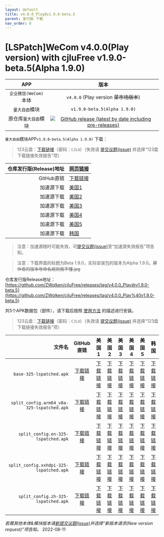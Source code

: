 ```yaml
---
layout: default
title: v4.0.0_Play@v1.9.0-beta.5
parent: 发行版 下载
nav_order: 6
---
```


# [LSPatch]WeCom v4.0.0(Play version) with cjluFree v1.9.0-beta.5(Alpha 1.9.0)

| APP | 版本 |
| :---: | :---: |
| `企业微信(WeCom)`本体 | `v4.0.0` (Play version ~~菜市场版本~~) |
| `量大自由`模块 | `v1.9.0-beta.5(Alpha 1.9.0)` |
| 原仓库`量大自由`模块 | [![GitHub release (latest by date including pre-releases)](https://img.shields.io/github/v/release/zxy19/cjluFree?include_prereleases&label=%E6%9C%80%E6%96%B0%E7%89%88%E6%9C%AC&style=flat-square)](https://github.com/zxy19/cjluFree/releases) |

`量大自由`模块APP`v1.9.0-beta.5(Alpha 1.9.0)` 下载：

>  123云盘：[下载链接](https://www.123pan.com/s/bir8Vv-E0UK3)（密码：`CJLU`）（失效请 [提交议题(issue)](https://github.com/ZWolken/cjluFree/issues/new/choose) 并选择“123盘下载链接失效报告”项）

| 仓库发行版(Release)地址 | [网页链接](https://github.com/zxy19/cjluFree/releases/tag/v1.9.0-beta5) |
| ---: | :--- |
| GitHub直链 | [下载链接](https://github.com/zxy19/cjluFree/releases/download/v1.9.0-beta5/A190.apk) |
| 加速源下载 | [美国1](https://gh.gh2233.ml/https://github.com/zxy19/cjluFree/releases/download/v1.9.0-beta5/A190.apk) |
| 加速源下载 | [美国2](https://gh2.yanqishui.work/https://github.com/zxy19/cjluFree/releases/download/v1.9.0-beta5/A190.apk) |
| 加速源下载 | [美国3](https://ghdl.z-o.top/https://github.com/zxy19/cjluFree/releases/download/v1.9.0-beta5/A190.apk) |
| 加速源下载 | [美国4](https://gh.ddlc.top/https://github.com/zxy19/cjluFree/releases/download/v1.9.0-beta5/A190.apk) |
| 加速源下载 | [美国5](https://gh-proxy-misakano7545.koyeb.app/https://github.com/zxy19/cjluFree/releases/download/v1.9.0-beta5/A190.apk) |
| 加速源下载 | [韩国](https://ghproxy.com/https://github.com/zxy19/cjluFree/releases/download/v1.9.0-beta5/A190.apk) |

> 注意：加速源随时可能失效，可[提交议题(issue)](https://github.com/ZWolken/cjluFree/issues/new/choose)至“加速源失效报告”项告知。

> 注意：下载界面的标题为Beta 1.9.0，实际安装包的版本为Alpha 1.9.0。~~原作者的版本号命名规则我不懂.jpg~~

仓库发行版Release地址：[https://github.com/ZWolken/cjluFree/releases/tag/v4.0.0_Play@v1.9.0-beta.5](https://github.com/ZWolken/cjluFree/releases/tag/v4.0.0_Play%40v1.9.0-beta.5)

共5个APK数据包（部件），请下载后按照 [使用方法](https://zwolken.github.io/cjluFree/#%E4%BD%BF%E7%94%A8%E6%96%B9%E6%B3%95) 的描述进行安装。

>  123云盘：[下载链接](https://www.123pan.com/s/bir8Vv-k0UK3)（密码：`CJLU`）（失效请 [提交议题(issue)](https://github.com/ZWolken/cjluFree/issues/new/choose) 并选择“123盘下载链接失效报告”项）

| 文件名 | GitHub直链 | 美国1 | 美国2 | 美国3 | 美国4  | 美国5 | 韩国 |
| ---: | :---: | :---: | :---: | :---: | :---: | :---: | :---: |
| `base-325-lspatched.apk` | [下载链接](https://github.com/ZWolken/cjluFree/releases/download/v4.0.0_Play%40v1.9.0-beta.5/base-325-lspatched.apk) | [下载链接](https://gh.gh2233.ml/https://github.com/ZWolken/cjluFree/releases/download/v4.0.0_Play%40v1.9.0-beta.5/base-325-lspatched.apk) | [下载链接](https://gh2.yanqishui.work/https://github.com/ZWolken/cjluFree/releases/download/v4.0.0_Play%40v1.9.0-beta.5/base-325-lspatched.apk) | [下载链接](https://ghdl.z-o.top/https://github.com/ZWolken/cjluFree/releases/download/v4.0.0_Play%40v1.9.0-beta.5/base-325-lspatched.apk) | [下载链接](https://gh.ddlc.top/https://github.com/ZWolken/cjluFree/releases/download/v4.0.0_Play%40v1.9.0-beta.5/base-325-lspatched.apk) | [下载链接](https://gh-proxy-misakano7545.koyeb.app/https://github.com/ZWolken/cjluFree/releases/download/v4.0.0_Play%40v1.9.0-beta.5/base-325-lspatched.apk) | [下载链接](https://ghproxy.com/https://github.com/ZWolken/cjluFree/releases/download/v4.0.0_Play%40v1.9.0-beta.5/base-325-lspatched.apk) |
| `split_config.arm64_v8a-325-lspatched.apk` | [下载链接](https://github.com/ZWolken/cjluFree/releases/download/v4.0.0_Play%40v1.9.0-beta.5/split_config.arm64_v8a-325-lspatched.apk) | [下载链接](https://gh.gh2233.ml/https://github.com/ZWolken/cjluFree/releases/download/v4.0.0_Play%40v1.9.0-beta.5/split_config.arm64_v8a-325-lspatched.apk) | [下载链接](https://gh2.yanqishui.work/https://github.com/ZWolken/cjluFree/releases/download/v4.0.0_Play%40v1.9.0-beta.5/split_config.arm64_v8a-325-lspatched.apk) | [下载链接](https://ghdl.z-o.top/https://github.com/ZWolken/cjluFree/releases/download/v4.0.0_Play%40v1.9.0-beta.5/split_config.arm64_v8a-325-lspatched.apk) | [下载链接](https://gh.ddlc.top/https://github.com/ZWolken/cjluFree/releases/download/v4.0.0_Play%40v1.9.0-beta.5/split_config.arm64_v8a-325-lspatched.apk) | [下载链接](https://gh-proxy-misakano7545.koyeb.app/https://github.com/ZWolken/cjluFree/releases/download/v4.0.0_Play%40v1.9.0-beta.5/split_config.arm64_v8a-325-lspatched.apk) | [下载链接](https://ghproxy.com/https://github.com/ZWolken/cjluFree/releases/download/v4.0.0_Play%40v1.9.0-beta.5/split_config.arm64_v8a-325-lspatched.apk) |
| `split_config.en-325-lspatched.apk` | [下载链接](https://github.com/ZWolken/cjluFree/releases/download/v4.0.0_Play%40v1.9.0-beta.5/split_config.en-325-lspatched.apk) | [下载链接](https://gh.gh2233.ml/https://github.com/ZWolken/cjluFree/releases/download/v4.0.0_Play%40v1.9.0-beta.5/split_config.en-325-lspatched.apk) | [下载链接](https://gh2.yanqishui.work/https://github.com/ZWolken/cjluFree/releases/download/v4.0.0_Play%40v1.9.0-beta.5/split_config.en-325-lspatched.apk) | [下载链接](https://ghdl.z-o.top/https://github.com/ZWolken/cjluFree/releases/download/v4.0.0_Play%40v1.9.0-beta.5/split_config.en-325-lspatched.apk) | [下载链接](https://gh.ddlc.top/https://github.com/ZWolken/cjluFree/releases/download/v4.0.0_Play%40v1.9.0-beta.5/split_config.en-325-lspatched.apk) | [下载链接](https://gh-proxy-misakano7545.koyeb.app/https://github.com/ZWolken/cjluFree/releases/download/v4.0.0_Play%40v1.9.0-beta.5/split_config.en-325-lspatched.apk) | [下载链接](https://ghproxy.com/https://github.com/ZWolken/cjluFree/releases/download/v4.0.0_Play%40v1.9.0-beta.5/split_config.en-325-lspatched.apk) |
| `split_config.xxhdpi-325-lspatched.apk` | [下载链接](https://github.com/ZWolken/cjluFree/releases/download/v4.0.0_Play%40v1.9.0-beta.5/split_config.xxhdpi-325-lspatched.apk) | [下载链接](https://gh.gh2233.ml/https://github.com/ZWolken/cjluFree/releases/download/v4.0.0_Play%40v1.9.0-beta.5/split_config.xxhdpi-325-lspatched.apk) | [下载链接](https://gh2.yanqishui.work/https://github.com/ZWolken/cjluFree/releases/download/v4.0.0_Play%40v1.9.0-beta.5/split_config.xxhdpi-325-lspatched.apk) | [下载链接](https://ghdl.z-o.top/https://github.com/ZWolken/cjluFree/releases/download/v4.0.0_Play%40v1.9.0-beta.5/split_config.xxhdpi-325-lspatched.apk) | [下载链接](https://gh.ddlc.top/https://github.com/ZWolken/cjluFree/releases/download/v4.0.0_Play%40v1.9.0-beta.5/split_config.xxhdpi-325-lspatched.apk) | [下载链接](https://gh-proxy-misakano7545.koyeb.app/https://github.com/ZWolken/cjluFree/releases/download/v4.0.0_Play%40v1.9.0-beta.5/split_config.xxhdpi-325-lspatched.apk) | [下载链接](https://ghproxy.com/https://github.com/ZWolken/cjluFree/releases/download/v4.0.0_Play%40v1.9.0-beta.5/split_config.xxhdpi-325-lspatched.apk) |
| `split_config.zh-325-lspatched.apk` | [下载链接](https://github.com/ZWolken/cjluFree/releases/download/v4.0.0_Play%40v1.9.0-beta.5/split_config.zh-325-lspatched.apk) | [下载链接](https://gh.gh2233.ml/https://github.com/ZWolken/cjluFree/releases/download/v4.0.0_Play%40v1.9.0-beta.5/split_config.zh-325-lspatched.apk) | [下载链接](https://gh2.yanqishui.work/https://github.com/ZWolken/cjluFree/releases/download/v4.0.0_Play%40v1.9.0-beta.5/split_config.zh-325-lspatched.apk) | [下载链接](https://ghdl.z-o.top/https://github.com/ZWolken/cjluFree/releases/download/v4.0.0_Play%40v1.9.0-beta.5/split_config.zh-325-lspatched.apk) | [下载链接](https://gh.ddlc.top/https://github.com/ZWolken/cjluFree/releases/download/v4.0.0_Play%40v1.9.0-beta.5/split_config.zh-325-lspatched.apk) | [下载链接](https://gh-proxy-misakano7545.koyeb.app/https://github.com/ZWolken/cjluFree/releases/download/v4.0.0_Play%40v1.9.0-beta.5/split_config.zh-325-lspatched.apk) | [下载链接](https://ghproxy.com/https://github.com/ZWolken/cjluFree/releases/download/v4.0.0_Play%40v1.9.0-beta.5/split_config.zh-325-lspatched.apk) |

*若需其他本体&模块版本请[新提交议题(issue)](https://github.com/ZWolken/cjluFree/issues/new/choose)并选择“新版本请求(New version request)”项告知。*
2022-08-11